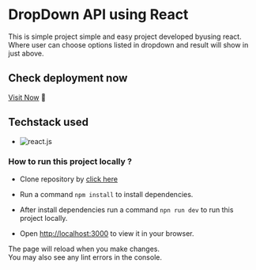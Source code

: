 # DropDown API using React

This is simple project simple and easy project developed byusing react. Where user can choose options listed in dropdown and result will show in just above. 

## Check deployment now 

[Visit Now](https://dropdown-list-v4qn.onrender.com) 🚀

## Techstack used 
- ![react.js](https://img.shields.io/badge/React-20232A?style=for-the-badge&logo=react&logoColor=61DAFB)

### How to run this project locally ?
- Clone repository by [click here](https://github.com/Bhupendra-Giradkar/DropDown_List-)
  
- Run a command `npm install` to install dependencies.

- After install dependencies run a command `npn run dev` to run this project locally.

- Open [http://localhost:3000](http://localhost:3000) to view it in your browser.

The page will reload when you make changes.\
You may also see any lint errors in the console.


